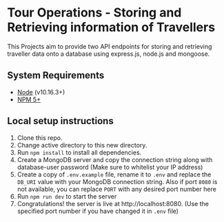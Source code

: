 # Tour Operations - Storing and Retrieving information of Travellers

This Projects aim to provide two API endpoints for storing and retrieving traveller data onto a database using express.js, node.js and mongoose.

## System Requirements

- [Node](https://nodejs.org/en/) (v10.16.3+)
- [NPM 5+](https://docs.npmjs.com/try-the-latest-stable-version-of-npm)

## Local setup instructions

1. Clone this repo.
2. Change active directory to this new directory.
3. Run `npm install` to install all dependencies.
4. Create a MongoDB server and copy the connection string along with database-user password (Make sure to whitelist your IP address)
5. Create a copy of `.env.example` file, rename it to `.env` and replace the `DB_URI` value with your MongoDB connection string. Also if port `8080` is not available, you can replace `PORT` with any desired port number here
6. Run `npm run dev` to start the server
7. Congratulations! the server is live at http://localhost:8080. (Use the specified port number if you have changed it in `.env` file)
